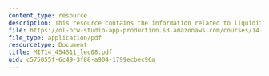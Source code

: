 ```yaml
---
content_type: resource
description: This resource contains the information related to liquidity trap.
file: https://ol-ocw-studio-app-production.s3.amazonaws.com/courses/14-454-economic-crises-spring-2011/c575055f6c493f88a9041799ecbec96a_MIT14_454S11_lec08.pdf
file_type: application/pdf
resourcetype: Document
title: MIT14_454S11_lec08.pdf
uid: c575055f-6c49-3f88-a904-1799ecbec96a
---
```

